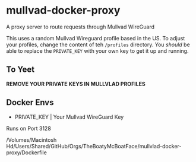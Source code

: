 # mullvad-docker-proxy
A proxy server to route requests through Mullvad WireGuard

This uses a random Mullvad Wireguard profile based in the US. To adjust your profiles, change the content of teh `/profiles` directory. You _should_ be able to replace the `PRIVATE_KEY` with your own key to get it up and running.

## To Yeet

**REMOVE YOUR PRIVATE KEYS IN MULLVLAD PROFILES**

## Docker Envs

- PRIVATE_KEY   | Your Mullvad WireGuard Key


Runs on Port 3128

/Volumes/Macintosh Hd/Users/Shared/GitHub/Orgs/TheBoatyMcBoatFace/mullvlad-docker-proxy/Dockerfile